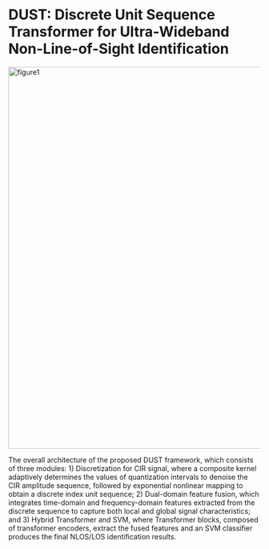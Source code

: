 # DUST: Discrete Unit Sequence Transformer for Ultra-Wideband Non-Line-of-Sight Identification



<img width="1813" height="761" alt="figure1" src="https://github.com/user-attachments/assets/4d4f9515-9dd2-4afd-b6f9-31b2384f076d" />



The overall architecture of the proposed DUST framework, which consists of three modules: 1) Discretization for CIR  signal, where a composite kernel adaptively determines the values of quantization intervals to denoise the CIR amplitude sequence, followed by exponential nonlinear mapping to obtain a discrete index unit sequence; 2) Dual-domain feature fusion, which integrates time-domain and frequency-domain features extracted from the discrete sequence to capture both local and global signal characteristics; and 3) Hybrid Transformer and SVM, where Transformer blocks, composed of transformer encoders, extract the fused features and an SVM classifier produces the final NLOS/LOS identification results.



